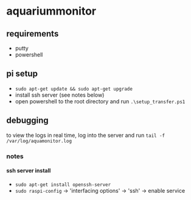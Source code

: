 # aquariummonitor

## requirements
- putty
- powershell

## pi setup
- `sudo apt-get update && sudo apt-get upgrade`
- install ssh server (see notes below)
- open powershell to the root directory and run `.\setup_transfer.ps1`

## debugging
to view the logs in real time, log into the server and run `tail -f /var/log/aquamonitor.log`


### notes
#### ssh server install
- `sudo apt-get install openssh-server`
- `sudo raspi-config` -> 'interfacing options' -> 'ssh' -> enable service